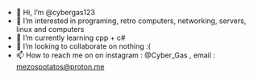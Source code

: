 - 👋 Hi, I’m @cybergas123
- 👀 I’m interested in programing, retro computers, networking, servers, linux and computers
- 🌱 I’m currently learning cpp + c#
- 💞️ I’m looking to collaborate on nothing :(
- 📫 How to reach me on on instagram : @Cyber_Gas , email : mezospotatos@proton.me
<!---
cybergas123/cybergas123 is a ✨ special ✨ repository because its `README.md` (this file) appears on your GitHub profile.
You can click the Preview link to take a look at your changes.
--->
